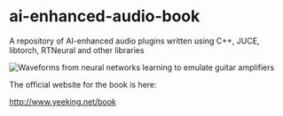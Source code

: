 # ai-enhanced-audio-book


A repository of AI-enhanced audio plugins written using C++, JUCE, libtorch, RTNeural and other libraries

![Waveforms from neural networks learning to emulate guitar amplifiers](https://github.com/yeeking/ai-enhanced-audio-book/assets/26504/b72078b3-2e79-4172-b1de-25b6fb496f6d)

The official website for the book is here:

http://www.yeeking.net/book


